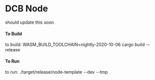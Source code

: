 # DCB Node

should update this soon

#### To Build
to build: WASM_BUILD_TOOLCHAIN=nightly-2020-10-06 cargo build --release
#### To Run
to run: ./target/release/node-template --dev --tmp